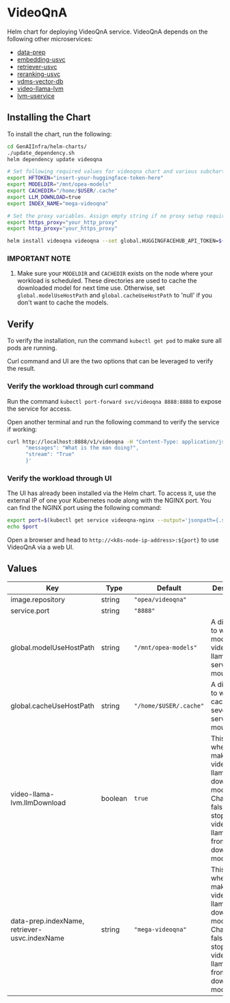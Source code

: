 # VideoQnA

Helm chart for deploying VideoQnA service. VideoQnA depends on the following other microservices:

- [data-prep](../common/data-prep/README.md)
- [embedding-usvc](../common/embedding-usvc/README.md)
- [retriever-usvc](../common/retriever-usvc/README.md)
- [reranking-usvc](../common/reranking-usvc/README.md)
- [vdms-vector-db](../common/vdms-vector-db/README.md)
- [video-llama-lvm](../common/video-llama-lvm/README.md)
- [lvm-uservice](../common/lvm-uservice/README.md)

## Installing the Chart

To install the chart, run the following:

```bash
cd GenAIInfra/helm-charts/
./update_dependency.sh
helm dependency update videoqna

# Set following required values for videoqna chart and various subcharts
export HFTOKEN="insert-your-huggingface-token-here"
export MODELDIR="/mnt/opea-models"
export CACHEDIR="/home/$USER/.cache"
export LLM_DOWNLOAD=true
export INDEX_NAME="mega-videoqna"

# Set the proxy variables. Assign empty string if no proxy setup required.
export https_proxy="your_http_proxy"
export http_proxy="your_https_proxy"

helm install videoqna videoqna --set global.HUGGINGFACEHUB_API_TOKEN=${HFTOKEN} --set global.modelUseHostPath=${MODELDIR} --set global.cacheUseHostPath=${CACHEDIR} --set video-llama-lvm.llmDownload=${LLM_DOWNLOAD} --set data-prep.indexName=${INDEX_NAME} --set retriever-usvc.indexName=${INDEX_NAME} --set global.https_proxy=${https_proxy} --set global.http_proxy=${http_proxy} --wait
```

### IMPORTANT NOTE

1. Make sure your `MODELDIR` and `CACHEDIR` exists on the node where your workload is scheduled. These directories are used to cache the downloaded model for next time use. Otherwise, set `global.modelUseHostPath` and `global.cacheUseHostPath` to 'null' if you don't want to cache the models.

## Verify

To verify the installation, run the command `kubectl get pod` to make sure all pods are running.

Curl command and UI are the two options that can be leveraged to verify the result.

### Verify the workload through curl command

Run the command `kubectl port-forward svc/videoqna 8888:8888` to expose the service for access.

Open another terminal and run the following command to verify the service if working:

```bash
curl http://localhost:8888/v1/videoqna -H "Content-Type: application/json" -d '{
      "messages": "What is the man doing?",
      "stream": "True"
      }'
```

### Verify the workload through UI

The UI has already been installed via the Helm chart. To access it, use the external IP of one your Kubernetes node along with the NGINX port. You can find the NGINX port using the following command:

```bash
export port=$(kubectl get service videoqna-nginx --output='jsonpath={.spec.ports[0].nodePort}')
echo $port
```

Open a browser and head to `http://<k8s-node-ip-address>:${port}` to use VideoQnA via a web UI.

## Values

| Key                                           | Type    | Default                | Description                                                                                                                              |
| --------------------------------------------- | ------- | ---------------------- | ---------------------------------------------------------------------------------------------------------------------------------------- |
| image.repository                              | string  | `"opea/videoqna"`      |                                                                                                                                          |
| service.port                                  | string  | `"8888"`               |                                                                                                                                          |
| global.modelUseHostPath                       | string  | `"/mnt/opea-models"`   | A directory to where model dir for video-llama-lvm service is mounted.                                                                   |
| global.cacheUseHostPath                       | string  | `"/home/$USER/.cache"` | A directory to where cache dir for several services are mounted.                                                                         |
| video-llama-lvm.llmDownload                   | boolean | `true`                 | This value when true, makes video-llama-lvm download a model. Change it to false for stopping video-llama-lvm from re-downloading model. |
| data-prep.indexName, retriever-usvc.indexName | string  | `"mega-videoqna"`      | This value when true, makes video-llama-lvm download a model. Change it to false for stopping video-llama-lvm from re-downloading model. |
